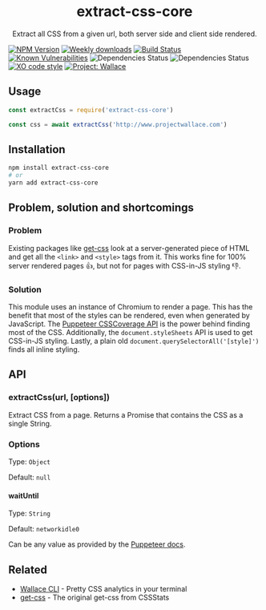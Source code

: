 <div align="center">
	<h1>extract-css-core</h1>
	<p>Extract all CSS from a given url, both server side and client side rendered.</p>
</div>

[![NPM Version](https://img.shields.io/npm/v/extract-css-core.svg)](https://www.npmjs.com/package/extract-css-core)
[![Weekly downloads](https://img.shields.io/npm/dw/extract-css-core.svg)](https://www.npmjs.com/package/extract-css-core)
[![Build Status](https://travis-ci.org/bartveneman/extract-css-core.svg?branch=master)](https://travis-ci.org/bartveneman/extract-css-core)
[![Known Vulnerabilities](https://snyk.io/test/github/bartveneman/extract-css-core/badge.svg)](https://snyk.io/test/github/bartveneman/extract-css-core)
![Dependencies Status](https://img.shields.io/david/bartveneman/extract-css-core.svg)
![Dependencies Status](https://img.shields.io/david/dev/bartveneman/extract-css-core.svg)
[![XO code style](https://img.shields.io/badge/code_style-XO-5ed9c7.svg)](https://github.com/sindresorhus/xo)
[![Project: Wallace](https://img.shields.io/badge/Project-Wallace-29c87d.svg)](https://www.projectwallace.com/oss)

## Usage

```js
const extractCss = require('extract-css-core')

const css = await extractCss('http://www.projectwallace.com')
```

## Installation

```sh
npm install extract-css-core
# or
yarn add extract-css-core
```

## Problem, solution and shortcomings

### Problem

Existing packages like
[get-css](https://github.com/cssstats/cssstats/tree/master/packages/get-css)
look at a server-generated piece of HTML and get all the `<link>` and `<style>`
tags from it. This works fine for 100% server rendered pages 👍, but not for pages with
CSS-in-JS styling 👎.

### Solution

This module uses an instance of Chromium to render a page. This has the benefit
that most of the styles can be rendered, even when generated by JavaScript. The
[Puppeteer CSSCoverage API](https://github.com/GoogleChrome/puppeteer/blob/master/docs/api.md#coveragestartcsscoverageoptions)
is the power behind finding most of the CSS. Additionally, the
`document.styleSheets` API is used to get CSS-in-JS styling. Lastly, a plain old `document.querySelectorAll('[style]')` finds all inline styling.

## API

### extractCss(url, [options])

Extract CSS from a page. Returns a Promise that contains the CSS as a single
String.

### Options

Type: `Object`

Default: `null`

#### waitUntil

Type: `String`

Default: `networkidle0`

Can be any value as provided by the
[Puppeteer docs](https://github.com/GoogleChrome/puppeteer/blob/master/docs/api.md#pagegotourl-options).

## Related

- [Wallace CLI](https://github.com/bartveneman/wallace-cli) - Pretty CSS analytics in your terminal
- [get-css](https://github.com/cssstats/cssstats/tree/master/packages/get-css) -
  The original get-css from CSSStats
